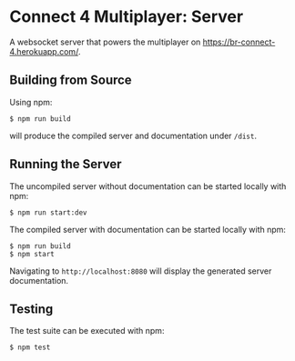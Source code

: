 # Connect 4 Multiplayer: Server

A websocket server that powers the multiplayer on https://br-connect-4.herokuapp.com/.

## Building from Source

Using npm:

```
$ npm run build
```

will produce the compiled server and documentation under `/dist`.

## Running the Server

The uncompiled server without documentation can be started locally with npm:

```
$ npm run start:dev
```

The compiled server with documentation can be started locally with npm:

```
$ npm run build
$ npm start
```

Navigating to `http://localhost:8080` will display the generated server documentation.

## Testing

The test suite can be executed with npm:

```
$ npm test
```
